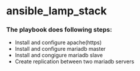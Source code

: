 # ansible_lamp_stack
### The playbook does following steps:</h3>

* Install and configure apache(https)
* Install and configure mariadb master
* Install and congigure mariadb slave
* Create replication between two mariadb servers

